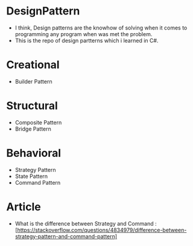 # DesignPattern
- I think, Design patterns are the knowhow of solving when it comes to programming any program when was met the problem.
- This is the repo of design partterns which i learned in C#.

# Creational
- Builder Pattern

# Structural
- Composite Pattern
- Bridge Pattern

# Behavioral
- Strategy Pattern
- State Pattern
- Command Pattern

# Article
- What is the difference between Strategy and Command : [https://stackoverflow.com/questions/4834979/difference-between-strategy-pattern-and-command-pattern]
